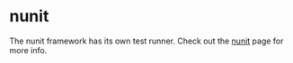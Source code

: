 # nunit

The nunit framework has its own test runner. Check out the [nunit](../integrations/nunit.md) page for more info.